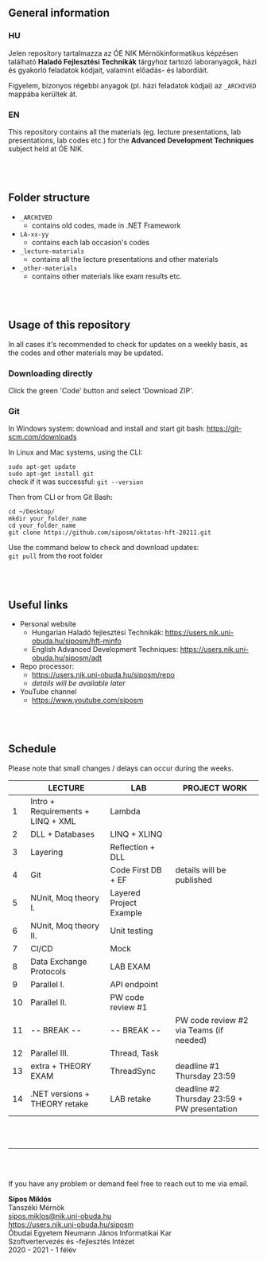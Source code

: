 ## General information

### HU
Jelen repository tartalmazza az ÓE NIK Mérnökinformatikus képzésen található **Haladó Fejlesztési Technikák** tárgyhoz tartozó laboranyagok, házi és gyakorló feladatok kódjait, valamint előadás- és labordiáit.

Figyelem, bizonyos régebbi anyagok (pl. házi feladatok kódjai) az `_ARCHIVED` mappába kerültek át.

### EN
This repository contains all the materials (eg. lecture presentations, lab presentations, lab codes etc.) for the **Advanced Development Techniques** subject held at ÓE NIK.

<br><br>

## Folder structure
- `_ARCHIVED`
  - contains old codes, made in .NET Framework
- `LA-xx-yy`
  - contains each lab occasion's codes
- `_lecture-materials`
  - contains all the lecture presentations and other materials
- `_other-materials`
  - contains other materials like exam results etc.

<br><br>

##  Usage of this repository
In all cases it's recommended to check for updates on a weekly basis, as the codes and other materials may be updated.

### Downloading directly
Click the green 'Code' button and select 'Download ZIP'.

### Git
In Windows system: download and install and start git bash: https://git-scm.com/downloads

In Linux and Mac systems, using the CLI:

`sudo apt-get update`\
`sudo apt-get install git`\
check if it was successful: `git --version`

Then from CLI or from Git Bash:

`cd ~/Desktop/`\
`mkdir your_folder_name`\
`cd your_folder_name`\
`git clone https://github.com/siposm/oktatas-hft-20211.git`

Use the command below to check and download updates:\
`git pull` from the root folder

<br><br>

## Useful links
- Personal website
    - Hungarian Haladó fejlesztési Technikák: https://users.nik.uni-obuda.hu/siposm/hft-minfo
    - English Advanced Development Techniques: https://users.nik.uni-obuda.hu/siposm/adt
- Repo processor:
    - https://users.nik.uni-obuda.hu/siposm/repo
    - *details will be available later*
- YouTube channel
    - https://www.youtube.com/siposm

<br><br>

## Schedule

Please note that small changes / delays can occur during the weeks.

|    | LECTURE                           | LAB                                     | PROJECT WORK                                 |
| -- | --------------------------------- | --------------------------------------- | -------------------------------------------- |
| 1  | Intro + Requirements + LINQ + XML | Lambda                                  |                                              |
| 2  | DLL + Databases                   | LINQ + XLINQ                            |                                              |
| 3  | Layering                          | Reflection + DLL                        |                                              |
| 4  | Git                               | Code First DB + EF                      | details will be published                    |
| 5  | NUnit, Moq theory I.              | Layered Project Example                 |                                              |
| 6  | NUnit, Moq theory II.             | Unit testing                            |                                              |
| 7  | CI/CD                             | Mock                                    |                                              |
| 8  | Data Exchange Protocols           | LAB EXAM                                |                                              |
| 9  | Parallel I.                       | API endpoint                            |                                              |
| 10 | Parallel II.                      | PW code review #1                       |
| 11 | \-- BREAK --                      | \-- BREAK --                            | PW code review #2 via Teams (if needed)      |
| 12 | Parallel III.                     | Thread, Task                            |                                              |
| 13 | extra + THEORY EXAM               | ThreadSync                              | deadline #1 Thursday 23:59                   |
| 14 | .NET versions + THEORY retake     | LAB retake                              | deadline #2 Thursday 23:59 + PW presentation |


<br><br>

---

<br><br>

If you have any problem or demand feel free to reach out to me via email.

**Sipos Miklós**\
Tanszéki Mérnök\
sipos.miklos@nik.uni-obuda.hu\
https://users.nik.uni-obuda.hu/siposm \
Óbudai Egyetem Neumann János Informatikai Kar\
Szoftvertervezés és -fejlesztés Intézet\
2020 - 2021 - 1 félév
